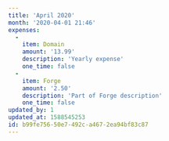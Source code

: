 ```yaml
---
title: 'April 2020'
month: '2020-04-01 21:46'
expenses:
  -
    item: Domain
    amount: '13.99'
    description: 'Yearly expense'
    one_time: false
  -
    item: Forge
    amount: '2.50'
    description: 'Part of Forge description'
    one_time: false
updated_by: 1
updated_at: 1588545253
id: b99fe756-50e7-492c-a467-2ea94bf83c87
---
```

